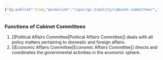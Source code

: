 ```yaml
---
{"dg-publish":true,"permalink":"/upsc/gs-2/polity/cabinet-committee/","dgHomeLink":true,"dgPassFrontmatter":false}
---
```


### Functions of Cabinet Committees
1. [[Political Affairs Committee|Political Affairs Committee]] deals with all policy matters pertaining to domestic and foreign affairs. 
2. [[Economic Affairs Committee|Economic Affairs Committee]] directs and coordinates the governmental activities in the economic sphere. 
